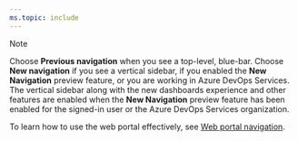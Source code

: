 ```yaml
---
ms.topic: include
---
```


> [!NOTE]
> Choose **Previous navigation** when you see a top-level, blue-bar. Choose **New navigation** if you see a vertical sidebar, if you enabled the **New Navigation** preview feature, or you are working in Azure DevOps Services. The vertical sidebar along with the new dashboards experience and other features are enabled when the **New Navigation** preview feature has been enabled for the signed-in user or the Azure DevOps Services organization. 
> 
> To learn how to use the web portal effectively, see [Web portal navigation](/azure/devops/project/navigation/index).   
